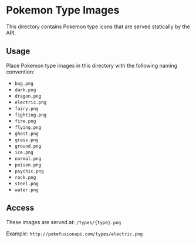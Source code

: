 # Pokemon Type Images

This directory contains Pokemon type icons that are served statically by the API.

## Usage

Place Pokemon type images in this directory with the following naming convention:

- `bug.png`
- `dark.png`
- `dragon.png`
- `electric.png`
- `fairy.png`
- `fighting.png`
- `fire.png`
- `flying.png`
- `ghost.png`
- `grass.png`
- `ground.png`
- `ice.png`
- `normal.png`
- `poison.png`
- `psychic.png`
- `rock.png`
- `steel.png`
- `water.png`

## Access

These images are served at: `/types/{type}.png`

Example: `http://pokefusionapi.com/types/electric.png`
